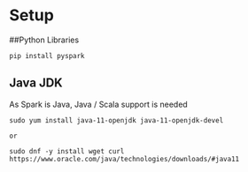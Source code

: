 # Setup

##Python Libraries

```
pip install pyspark
```

## Java JDK
As Spark is Java, Java / Scala support is needed
```
sudo yum install java-11-openjdk java-11-openjdk-devel

or

sudo dnf -y install wget curl
https://www.oracle.com/java/technologies/downloads/#java11
```

